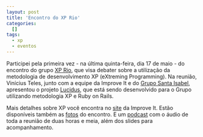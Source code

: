 ```yaml
--- 
layout: post
title: 'Encontro do XP Rio'
categories: 
  []
tags:
  - xp
  - eventos
---
```



Participei pela primeira vez - na última quinta-feira, dia 17 de maio - do encontro do grupo [XP Rio][xprio], que visa debater sobre a utilização da metodologia de desenvolvimento XP (eXtreming Programming). Na reunião, Vinícius Teles, junto com a equipe da Improve It e do [Grupo Santa Isabel][santaisabel], apresentou o projeto [Lucidus][lucidus], que está sendo desenvolvido para o Grupo utilizando metodologia XP e Ruby on Rails.

Mais detalhes sobre XP você encontra no [site][improveit] da Improve It. Estão disponíveis também as [fotos][fotos] do encontro. E um [podcast][podcast] com o áudio de toda a reunião de duas horas e meia, além dos slides para acompanhamento.

[xprio]: http://tech.groups.yahoo.com/group/xprio/
[santaisabel]: http://www.gruposantaisabel.com.br/
[lucidus]: http://blog.improveit.com.br/articles/2007/05/15/xp-rio-conheca-o-projeto-xp-do-grupo-santa-isabel
[improveit]: http://blog.improveit.com.br/
[fotos]: http://blog.improveit.com.br/articles/2007/05/20/fotos-projeto-xp-e-rails-grupo-santa-isabel
[podcast]: http://blog.improveit.com.br/articles/2007/05/19/podcast-projeto-xp-rails-grupo-santa-isabel

